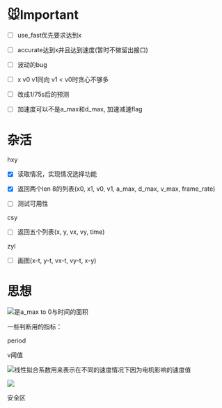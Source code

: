 # 🐭Important

- [ ] use_fast优先要求达到x

- [ ] accurate达到x并且达到速度(暂时不做留出接口)

- [ ] 波动的bug

- [ ] x v0 v1同向 v1 < v0时贪心不够多

- [ ] 改成1/75s后的预测

- [ ] 加速度可以不是a_max和d_max, 加速减速flag

# 杂活

hxy

- [x] 读取情况，实现情况选择功能

- [x] 返回两个len 8的列表(x0, x1, v0, v1, a_max, d_max, v_max, frame_rate)

- [ ] 测试可用性

csy

- [ ] 返回五个列表(x, y, vx, vy, time)

zyl

- [ ] 画图(x-t, y-t, vx-t, vy-t, x-y)

# 思想

![](http://latex.codecogs.com/svg.latex?\Delta{v})是a_max to 0与时间的面积

一些判断用的指标：

period

v阈值

![](http://latex.codecogs.com/svg.latex?\alpha)线性拟合系数用来表示在不同的速度情况下因为电机影响的速度值

![](http://latex.codecogs.com/svg.latex?v+\Delta{v}=\alpha{v})

安全区
